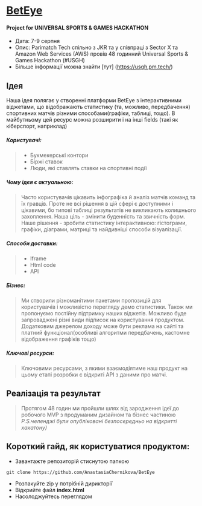 # [BetEye](https://anastasiachernikova.github.io/BetEye/)

#### Project for UNIVERSAL SPORTS &amp; GAMES HACKATHON
* Дата: 7-9 серпня
* Опис: Parimatch Tech спільно з JKR та у співпраці з Sector X та Amazon Web Services (AWS) провів 48 годинний Universal Sports & Games Hackathon (#USGH)
* Більше інформації можна знайти [тут] (https://usgh.pm.tech/)

## Ідея
Наша ідея полягає у створенні платформи BetEye з інтерактивними віджетами, що відображають статистику (та, можливо,  передбачення) спортивних матчів різними способами(графіки, таблиці, тощо). В майбутньому цей ресурс можна розширити і на інші fields (такі як кіберспорт, наприклад)
##### Користувачі:
>  * Букмекерські контори
>  * Біржі ставок
>  * Люди, які ставлять ставки на спортивні події
##### Чому ідея є актуальною: 
> Часто користувачів цікавить інфографіка й аналіз матчів команд та їх гравців. Проте не всі рішення в цій сфері є доступними і цікавими, бо типові таблиці результатів не викликають колишнього захоплення.
> Наша ціль - змінити буденність та звичність форм. 
> Наше рішення - зробити статистику інтерактивною: гістограми, графіки, діаграми, матриці та найдивніші способи візуалізації.
##### Способи доставки: 
>  * Iframe
>  * Html code
>  * API
##### Бізнес:
> Ми створили різноманітими пакетами пропозицій для користувачів і можливістю перегляду демо статистики.
> Також ми пропонуємо постійну підтримку наших віджетів. Можливо буде запроваджені різні види підписок на користування продуктом.
> Додатковим джерелом доходу може бути реклама на сайті та платний функціонал(особливі алгоритми передбачень, кастомне відображення графіків тощо)
##### Ключові ресурси:
> Ключовими ресурсами, з якими взаємодіятиме наш продукт на цьому етапі розробки є відкриті API з даними про матчі.

## Реалізація та результат
> Протягом 48 годин ми пройшли шлях від зародження ідеї до робочого MVP з продуманим дизайном та бізнес частиною
> *P.S.челенджі були опубліковані безпосередньо на відкритті хакатону)*

## Короткий гайд, як користуватися продуктом:

- Завантажте репозиторій стиснутою папкою
```
git clone https://github.com/AnastasiaChernikova/BetEye
```
  * Розпакуйте zip у потрібній  дирикторії
  * Відкрийте файл **index.html**
  * Насолоджуйтесь переглядом

